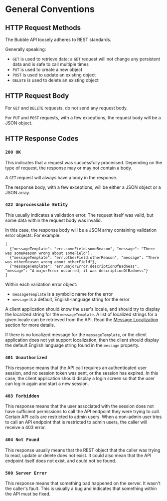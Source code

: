 # General Conventions

## HTTP Request Methods

The Bubble API loosely adheres to REST standards.

Generally speaking:
 * `GET` is used to retrieve data; a `GET` request will not change any persistent data and is safe to call multiple times
 * `PUT` is used to create a new object
 * `POST` is used to update an existing object
 * `DELETE` is used to delete an existing object

## HTTP Request Body
For `GET` and `DELETE` requests, do not send any request body.

For `PUT` and `POST` requests, with a few exceptions, the request body will be a JSON object.

## HTTP Response Codes

### `200 OK`
This indicates that a request was successfully processed. Depending on the type of request, the response may or may not
contain a body.

A `GET` request will always have a body in the response.

The response body, with a few exceptions, will be either a JSON object or a JSON array.

### `422 Unprocessable Entity`
This usually indicates a validation error. The request itself was valid, but some data within the request body was invalid.

In this case, the response body will be a JSON array containing validation error objects. For example:

    [
      {"messageTemplate": "err.someField.someReason", "message": "There was someReason wrong about someField"},
      {"messageTemplate": "err.otherField.otherReason", "message": "There was otherReason wrong about otherField"},
      {"messageTemplate": "err.majorError.descriptionOfBadness", "message": "A majorError occurred, it was descriptionOfBadness"}
    ]

Within each validation error object:
 * `messageTemplate` is a symbolic name for the error
 * `message` is a default, English-language string for the error

A client application should know the user's locale, and should try to display the localized string for the `messageTemplate`.
A list of localized strings for a given locale can be retrieved from the API.
Read the [Message Localization](message_localization.md) section for more details.

If there is no localized message for the `messageTemplate`, or the client application does not yet support localization,
then the client should display the default English language string found in the `message` property.

### `401 Unauthorized`
This response means that the API call requires an authenticated user session, and no session token was sent, or the
session has expired. In this case, the client application should display a login screen so that the user can log in
again and start a new session.

### `403 Forbidden`
This response means that the user associated with the session does not have sufficient permissions to call the API
endpoint they were trying to call. Certain API calls are restricted to admin users. When a non-admin user tries
to call an API endpoint that is restricted to admin users, the caller will receive a 403 error.

### `404 Not Found`
This response usually means that the REST object that the caller was trying to read, update or delete does not exist.
It could also mean that the API endpoint itself does not exist, and could not be found.

### `500 Server Error`
This response means that something bad happened on the server. It wasn't the caller's fault. This is usually a bug
and indicates that something within the API must be fixed.

